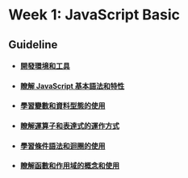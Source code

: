 # Week 1: JavaScript Basic

## Guideline
- #### [開發環境和工具](./%E9%96%8B%E7%99%BC%E7%92%B0%E5%A2%83%E5%92%8C%E5%B7%A5%E5%85%B7.md)
- #### [瞭解 JavaScript 基本語法和特性]()
- #### [學習變數和資料型態的使用]()
- #### [瞭解運算子和表達式的運作方式]()
- #### [學習條件語法和迴圈的使用]()
- #### [瞭解函數和作用域的概念和使用]()
